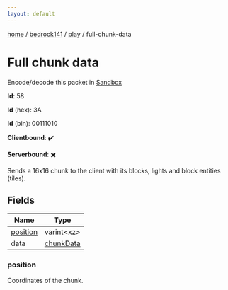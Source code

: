 ```yaml
---
layout: default
---
```


[home](/)  /  [bedrock141](/protocol/bedrock141)  /  [play](/protocol/bedrock141/play)  /  full-chunk-data

# Full chunk data

Encode/decode this packet in [Sandbox](../../../sandbox/bedrock141#Play.FullChunkData)

**Id**: 58

**Id** (hex): 3A

**Id** (bin): 00111010

**Clientbound**: ✔️

**Serverbound**: ✖️

Sends a 16x16 chunk to the client with its blocks, lights and block entities (tiles).

## Fields

Name | Type
---|---
[position](#position) | varint&lt;xz&gt;
data | [chunkData](/protocol/bedrock141/types/chunk-data)

### position

Coordinates of the chunk.

